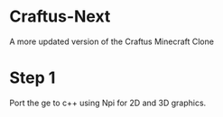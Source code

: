 # Craftus-Next
A more updated version of the Craftus Minecraft Clone
# Step 1
Port the ge to c++ using Npi for 2D and 3D graphics.
